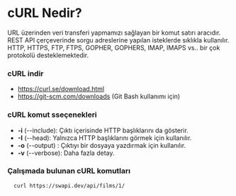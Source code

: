 cURL Nedir?
======

URL üzerinden veri transferi yapmamızı sağlayan bir komut satırı aracıdır. REST API çerçeverinde sorgu adreslerine yapılan isteklerde sıklıkla kullanılır. HTTP, HTTPS, FTP, FTPS, GOPHER, GOPHERS, IMAP, IMAPS vs.. bir çok protokolü desteklemektedir.

### cURL indir
- https://curl.se/download.html
- https://git-scm.com/downloads (Git Bash kullanımı için)

### cURL komut sseçenekleri
- **-i** (--include): Çıktı içerisinde HTTP başlıklarını da gösterir.
- **-I** (--head): Yalnızca HTTP başlıklarını görmek için kullanılır.
- **-o** (--output) <file> : Çıktıyı bir dosyaya yazdırmak için kullanılır.
- **-v** (--verbose): Daha fazla detay.
  
### Çalışmada bulunan cURL komutları
  
```
  curl https://swapi.dev/api/films/1/
```

